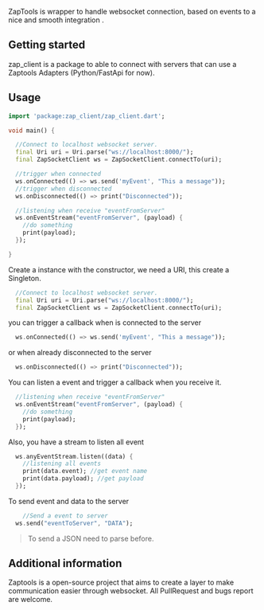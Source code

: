 ZapTools is wrapper to handle websocket connection, based on events to a nice and smooth integration .

## Getting started

zap_client is a package to able to connect with servers that can use a Zaptools Adapters (Python/FastApi for now).

## Usage

```dart
import 'package:zap_client/zap_client.dart';

void main() {

  //Connect to localhost websocket server.
  final Uri uri = Uri.parse("ws://localhost:8000/");
  final ZapSocketClient ws = ZapSocketClient.connectTo(uri);

  //trigger when connected
  ws.onConnected(() => ws.send('myEvent', "This a message"));
  //trigger when disconnected
  ws.onDisconnected(() => print("Disconnected"));

  //listening when receive "eventFromServer"
  ws.onEventStream("eventFromServer", (payload) { 
    //do something
    print(payload);
  });

}

```

Create a instance with the constructor, we need a URI, this create a Singleton.
```dart
  //Connect to localhost websocket server.
  final Uri uri = Uri.parse("ws://localhost:8000/");
  final ZapSocketClient ws = ZapSocketClient.connectTo(uri);
```

you can trigger a callback when is connected to the server
```dart
  ws.onConnected(() => ws.send('myEvent', "This a message"));
```
or when already disconnected to the server
```dart
  ws.onDisconnected(() => print("Disconnected"));
```
You can listen a event and trigger a callback when you receive it.
```dart
  //listening when receive "eventFromServer"
  ws.onEventStream("eventFromServer", (payload) { 
    //do something
    print(payload);
  });

```
Also, you have a stream to listen all event
```dart
  ws.anyEventStream.listen((data) {
    //listening all events
    print(data.event); //get event name
    print(data.payload); //get payload
  });
```
To send event and data to the server
```dart
    //Send a event to server
  ws.send("eventToServer", "DATA");

```
>To send a JSON need to parse before.


## Additional information

Zaptools is a open-source project that aims to create a layer to make communication easier through websocket.
All PullRequest and bugs report are welcome.

